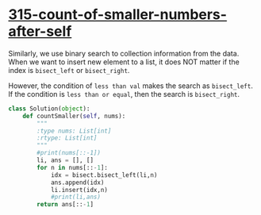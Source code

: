 # [315-count-of-smaller-numbers-after-self](https://leetcode.com/problems/count-of-smaller-numbers-after-self/)

Similarly, we use binary search to collection information from the data. When we want to insert new element to a list, it does NOT matter if the index is `bisect_left` or `bisect_right`.      
         
However, the condition of `less than val` makes the search as `bisect_left`. If the condition is `less than or equal`, then the search is `bisect_right`. 

```python
class Solution(object):
    def countSmaller(self, nums):
        """
        :type nums: List[int]
        :rtype: List[int]
        """
        #print(nums[::-1])
        li, ans = [], []
        for n in nums[::-1]:
            idx = bisect.bisect_left(li,n)
            ans.append(idx)
            li.insert(idx,n)
            #print(li,ans)
        return ans[::-1]
```
